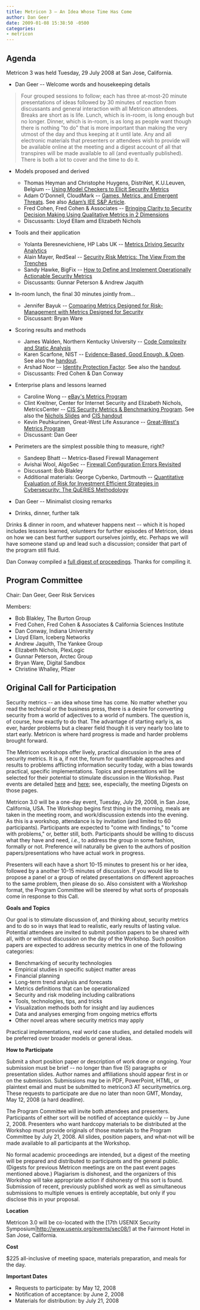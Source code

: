 ```yaml
---
title: Metricon 3 — An Idea Whose Time Has Come
author: Dan Geer
date: 2009-01-08 15:38:50 -0500
categories:
- metricon
---
```


## Agenda
 
Metricon 3 was held Tuesday, 29 July 2008 at San Jose, California.

<!-- more -->
 
* Dan Geer -- Welcome words and housekeeping details
> Four grouped sessions to follow; each has three at-most-20 minute presentations of ideas followed by 30 minutes of reaction from discussants and general interaction with all Metricon attendees.
> Breaks are short as is life. Lunch, which is in-room, is long enough but no longer.
> Dinner, which is in-room, is as long as people want though there is nothing "to do" that is more important than making the very utmost of the day and thus keeping at it until late.
> Any and all electronic materials that presenters or attendees wish to provide will be available online at the meeting and a digest account of all that transpires will be made available to all (and eventually published).
> There is both a lot to cover and the time to do it.
* Models proposed and derived
  * Thomas Heyman and Christophe Huygens, DistriNet, K.U.Leuven, Belgium -- [Using Model Checkers to Elicit Security Metrics](/attachments/Metricon-3-Heyman.pdf)
  * Adam O'Donnell, CloudMark -- [Games, Metrics, and Emergent Threats](/attachments/Metricon-3-ODonnell.pdf). See also [Adam&rsquo;s IEE S&P Article](/attachments/Metricon-3-ODonnell-IEEE.pdf).
  * Fred Cohen, Fred Cohen & Associates -- [Bringing Clarity to Security Decision Making Using Qualitative Metrics in 2 Dimensions](/attachments/Metricon-3-Cohen.pdf)
  * Discussants: Lloyd Ellam amd Elizabeth Nichols
* Tools and their application
  * Yolanta Beresnevichiene, HP Labs UK -- [Metrics Driving Security Analytics](/attachments/Metricon-3-Beres.pdf)
  * Alain Mayer, RedSeal -- [Security Risk Metrics: The View From the Trenches](/attachments/Metricon-3-Mayer.pdf)
  * Sandy Hawke, BigFix -- [How to Define and Implement Operationally Actionable Security Metrics](/attachments/Metricon-3-Hawke.pdf)
  * Discussants: Gunnar Peterson & Andrew Jaquith
* In-room lunch, the final 30 minutes jointly from…
  * Jennifer Bayuk -- [Comparing Metrics Designed for Risk-Management with Metrics Designed for Security](/attachments/Metricon-3-Bayuk.pdf)
  * Discussant: Bryan Ware
* Scoring results and methods
  * James Walden, Northern Kentucky University -- [Code Complexity and Static Analysis](/attachments/Metricon-3-Walden.pdf)
  * Karen Scarfone, NIST -- [Evidence-Based, Good Enough, & Open](/attachments/Metricon-3-Scarfone.pdf). See also the [handout](/attachments/Metricon-3-Scarfone-Handout.pdf).
  * Arshad Noor -- [Identity Protection Factor](http://middleware.internet2.edu/idtrust/2008/slides/01-noor-ipf.pdf). See also the [handout](http://middleware.internet2.edu/idtrust/2008/papers/01-noor-ipf.pdf).
  * Discussants: Fred Cohen & Dan Conway
* Enterprise plans and lessons learned 
  * Caroline Wong -- [eBay's Metrics Program](/attachments/Metricon-3-Wong.pdf)
  * Clint Kreitner, Center for Internet Security and Elizabeth Nichols, MetricsCenter -- [CIS Security Metrics & Benchmarking Program](/attachments/Metricon-3-Kreitner.pdf). See also the [Nichols Slides](/attachments/Metricon-3-Nichols.pdf) and [CIS handout](/attachments/Metricon-3-Kreitner-Handout.pdf)
  * Kevin Peuhkurinen, Great-West Life Assurance -- [Great-West's Metrics Program](/attachments/Metricon-3-Peuhkurinen.pdf)
  * Discussant: Dan Geer
* Perimeters are the simplest possible thing to measure, right?
  * Sandeep Bhatt -- Metrics-Based Firewall Management
  * Avishai Wool, AlgoSec -- [Firewall Configuration Errors Revisited](/attachments/Metricon-3-Wool.pdf)
  * Discussant: Bob Blakley
  * Additional materials: George Cybenko, Dartmouth -- [Quantitative Evaluation of Risk for Investment Efficient Strategies in Cybersecurity: The QuERIES Methodology](/attachments/Metricon-3-Cybenko-Article.pdf)
 
* Dan Geer -- Minimalist closing remarks
* Drinks, dinner, further talk
 
Drinks & dinner in room, and whatever happens next -- which it is hoped includes lessons learned, volunteers for further episodes of Metricon, ideas on how we can best further support ourselves jointly, etc. Perhaps we will have someone stand up and lead such a discussion; consider that
part of the program still fluid.

Dan Conway compiled a [full digest of proceedings](/attachments/Metricon-3-Conway-Digest.pdf). Thanks for compiling it.
 
## Program Committee

Chair: Dan Geer, Geer Risk Services

Members:

* Bob Blakley, The Burton Group 
* Fred Cohen, Fred Cohen & Associates & California Sciences Institute 
* Dan Conway, Indiana University 
* Lloyd Ellam, Iceberg Networks 
* Andrew Jaquith, The Yankee Group 
* Elizabeth Nichols, PlexLogic 
* Gunnar Peterson, Arctec Group 
* Bryan Ware, Digital Sandbox 
* Christine Whalley, Pfizer 

## Original Call for Participation

Security metrics -- an idea whose time has come.  No matter whether you read the technical or the business press, there is a desire for converting security from a world of adjectives to a world of numbers. The question is, of course, how exactly to do that.  The advantage of starting early is, as ever, harder problems but a clearer field though it is very nearly too late to start early.  Metricon is where hard progress is made and harder problems brought forward.

The Metricon workshops offer lively, practical discussion in the area of security metrics.  It is a, if not the, forum for quantifiable approaches and results to problems afflicting information security today, with a bias towards practical, specific implementations. Topics and presentations will be selected for their potential to stimulate discussion in the Workshop.  Past events are detailed [here](/blog/2006/09/20/metricon-1/) and [here](blog/2007/08/10/metricon-2/); see, especially, the meeting Digests on those pages.

Metricon 3.0 will be a one-day event, Tuesday, July 29, 2008, in San Jose, California, USA. The Workshop begins first thing in the morning, meals are taken in the meeting room, and work/discussion extends into the evening.  As this is a workshop, attendance is by invitation (and limited to 60 participants).  Participants are expected to "come with findings," to "come with problems," or, better still, both.  Participants should be willing to discuss what they have and need, _i.e._, to address the group in some fashion, formally or not.  Preference will naturally be given to the authors of position papers/presentations who have actual work in progress.

Presenters will each have a short 10-15 minutes to present his or her idea, followed by a another 10-15 minutes of discussion.  If you would like to propose a panel or a group of related presentations on different approaches to the same problem, then please do so. Also consistent with a Workshop format, the Program Committee will be steered by what sorts of proposals come in response to this Call.

__Goals and Topics__

Our goal is to stimulate discussion of, and thinking about, security metrics and to do so in ways that lead to realistic, early results of lasting value.  Potential attendees are invited to submit position papers to be shared with all, with or without discussion on the day of the Workshop.  Such position papers are expected to address security metrics in one of the following categories:

* Benchmarking of security technologies 
* Empirical studies in specific subject matter areas 
* Financial planning
* Long-term trend analysis and forecasts 
* Metrics definitions that can be operationalized 
* Security and risk modeling including calibrations 
* Tools, technologies, tips, and tricks 
* Visualization methods both for insight and lay audiences 
* Data and analyses emerging from ongoing metrics efforts 
* Other novel areas where security metrics may apply 

Practical implementations, real world case studies, and detailed models will be preferred over broader models or general ideas.

__How to Participate__

Submit a short position paper or description of work done or ongoing. Your submission must be brief -- no longer than five (5) paragraphs or presentation slides. Author names and affiliations should appear first in or on the submission.  Submissions may be in PDF, PowerPoint, HTML, or plaintext email and must be submitted to metricon3 AT securitymetrics.org. These requests to participate are due no later than noon GMT, Monday, May 12, 2008 (a hard deadline).

The Program Committee will invite both attendees and presenters. Participants of either sort will be notified of acceptance quickly -- by June 2, 2008.  Presenters who want hardcopy materials to be distributed at the Workshop must provide originals of those materials to the Program Committee by July 21, 2008. All slides, position papers, and what-not will be made available to all participants at the Workshop.

No formal academic proceedings are intended, but a digest of the meeting will be prepared and distributed to participants and the general public. (Digests for previous Metricon meetings are on the past event pages mentioned above.)  Plagiarism is dishonest, and the organizers of this Workshop will take appropriate action if dishonesty of this sort is found. Submission of recent, previously published work as well as simultaneous submissions to multiple venues is entirely acceptable, but only if you disclose this in your proposal.

__Location__

Metricon 3.0 will be co-located with the [17th USENIX Security Symposium|http://www.usenix.org/events/sec08/] at the Fairmont Hotel in San Jose, California.

__Cost__

$225 all-inclusive of meeting space, materials preparation, and meals for the day.

__Important Dates__

* Requests to participate: by May 12, 2008 
* Notification of acceptance: by June 2, 2008 
* Materials for distribution: by July 21, 2008 


